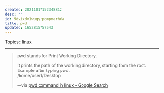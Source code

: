 ```yaml
---
created: 20211017152348812
desc: ''
id: 9dvixdv1wugyrpompmarhdw
title: pwd
updated: 1652815757543
---
```

   
Topics::  [linux](../topics/linux.md)   
   
   
---   
   
> pwd stands for Print Working Directory.   
>   
> It prints the path of the working directory, starting from the root.   
> Example after typing pwd:   
> /home/user1/Desktop   
>   
> —via [pwd command in linux - Google Search](https://www.google.com/search?q=pwd+command+in+linux&sxsrf=AOaemvICt7BwQVIp3eoDW3QJnD0HJmR-xA%3A1634483246959&ei=LjxsYZTyOYKQ4-EPrbGYuAI&oq=pwd+command+in+linux&gs_lcp=Cgdnd3Mtd2l6EAMYADIECAAQQzIECAAQQzIHCAAQsQMQQzIICAAQgAQQsQMyBwgAELEDEEMyBQgAEIAEMggIABCABBCxAzIICAAQgAQQsQMyBQgAEIAEMggIABCxAxCDAToHCAAQRxCwAzoHCAAQsAMQQzoLCAAQgAQQsQMQgwE6BwgAELEDEAo6BAgAEAo6DgguEIAEELEDEMcBEKMCOgsILhCABBDHARCvAToKCAAQsQMQsQMQCkoECEEYAFDfoEBYnLhAYN-9QGgEcAJ4AoAB3AKIAf4NkgEHMC40LjIuMpgBAKABAcgBCsABAQ&sclient=gws-wiz)